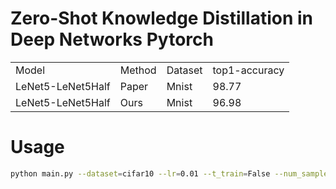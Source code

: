 # Zero-Shot Knowledge Distillation in Deep Networks Pytorch

|                   |        |         |               |
|-------------------|--------|---------|---------------|
| Model             | Method | Dataset | top1-accuracy |
| LeNet5-LeNet5Half | Paper  | Mnist   | 98.77         |
| LeNet5-LeNet5Half | Ours   | Mnist   | 96.98         |

# Usage

```bash
python main.py --dataset=cifar10 --lr=0.01 --t_train=False --num_sample=24000 --batch_size=100
```
